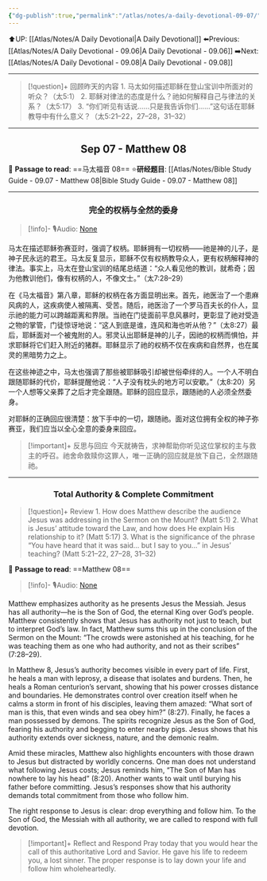```yaml
---
{"dg-publish":true,"permalink":"/atlas/notes/a-daily-devotional-09-07/"}
---
```


 ⬆️UP: [[Atlas/Notes/A Daily Devotional\|A Daily Devotional]]
⬅️Previous: [[Atlas/Notes/A Daily Devotional - 09.06\|A Daily Devotional - 09.06]]
➡️Next: [[Atlas/Notes/A Daily Devotional - 09.08\|A Daily Devotional - 09.08]]

---

> [!question]+ 回顾昨天的内容
> 1.⁠ ⁠马太如何描述耶稣在登山宝训中所面对的听众？（太5:1）
2.⁠ ⁠耶稣对律法的态度是什么？祂如何解释自己与律法的关系？（太5:17）
3.⁠ ⁠“你们听见有话说……只是我告诉你们……”这句话在耶稣教导中有什么意义？（太5:21–22，27–28，31–32）

---
## <center>Sep 07 - Matthew 08</center>

📖 **Passage to read**: ==马太福音 08==
⭐**研经题目**: [[Atlas/Notes/Bible Study Guide - 09.07 - Matthew 08\|Bible Study Guide - 09.07 - Matthew 08]]

---
### <center>完全的权柄与全然的委身</center>

> [!info]- 🎙️Audio: [None]()

马太在描述耶稣弥赛亚时，强调了权柄。耶稣拥有一切权柄——祂是神的儿子，是神子民永远的君王。马太反复显示，耶稣不仅有权柄教导众人，更有权柄解释神的律法。事实上，马太在登山宝训的结尾总结道：“众人看见他的教训，就希奇；因为他教训他们，像有权柄的人，不像文士。”（太7:28–29）

在《马太福音》第八章，耶稣的权柄在各方面显明出来。首先，祂医治了一个患麻风病的人，这疾病使人被隔离、受苦。随后，祂医治了一个罗马百夫长的仆人，显示祂的能力可以跨越距离和界限。当祂在门徒面前平息风暴时，更彰显了祂对受造之物的掌管，门徒惊讶地说：“这人到底是谁，连风和海也听从他？”（太8:27）最后，耶稣面对一个被鬼附的人。邪灵认出耶稣是神的儿子，因祂的权柄而惧怕，并求耶稣将它们赶入附近的猪群。耶稣显示了祂的权柄不仅在疾病和自然界，也在属灵的黑暗势力之上。

在这些神迹之中，马太也强调了那些被耶稣吸引却被世俗牵绊的人。一个人不明白跟随耶稣的代价，耶稣提醒他说：“人子没有枕头的地方可以安歇。”（太8:20）另一个人想等父亲葬了之后才完全跟随。耶稣的回应显示，跟随祂的人必须全然委身。

对耶稣的正确回应很清楚：放下手中的一切，跟随祂。面对这位拥有全权的神子弥赛亚，我们应当以全心全意的委身来回应。

> [!important]+ 反思与回应
今天就祷告，求神帮助你听见这位掌权的主与救主的呼召。祂舍命救赎你这罪人，唯一正确的回应就是放下自己，全然跟随祂。


---
### <center>Total Authority & Complete Commitment</center>

> [!question]+ Review
> 1.⁠ ⁠How does Matthew describe the audience Jesus was addressing in the Sermon on the Mount? (Matt 5:1)
2.⁠ ⁠What is Jesus’ attitude toward the Law, and how does He explain His relationship to it? (Matt 5:17)
3.⁠ ⁠What is the significance of the phrase “You have heard that it was said… but I say to you…” in Jesus’ teaching? (Matt 5:21–22, 27–28, 31–32)

📖 **Passage to read**: ==Matthew 08==

> [!info]- 🎙️Audio: [None]()  


Matthew emphasizes authority as he presents Jesus the Messiah. Jesus has all authority—he is the Son of God, the eternal King over God’s people. Matthew consistently shows that Jesus has authority not just to teach, but to interpret God’s law. In fact, Matthew sums this up in the conclusion of the Sermon on the Mount: “The crowds were astonished at his teaching, for he was teaching them as one who had authority, and not as their scribes” (7:28–29).

In Matthew 8, Jesus’s authority becomes visible in every part of life. First, he heals a man with leprosy, a disease that isolates and burdens. Then, he heals a Roman centurion’s servant, showing that his power crosses distance and boundaries. He demonstrates control over creation itself when he calms a storm in front of his disciples, leaving them amazed: “What sort of man is this, that even winds and sea obey him?” (8:27). Finally, he faces a man possessed by demons. The spirits recognize Jesus as the Son of God, fearing his authority and begging to enter nearby pigs. Jesus shows that his authority extends over sickness, nature, and the demonic realm.

Amid these miracles, Matthew also highlights encounters with those drawn to Jesus but distracted by worldly concerns. One man does not understand what following Jesus costs; Jesus reminds him, “The Son of Man has nowhere to lay his head” (8:20). Another wants to wait until burying his father before committing. Jesus’s responses show that his authority demands total commitment from those who follow him.

The right response to Jesus is clear: drop everything and follow him. To the Son of God, the Messiah with all authority, we are called to respond with full devotion.

> [!important]+ Reflect and Respond
Pray today that you would hear the call of this authoritative Lord and Savior. He gave his life to redeem you, a lost sinner. The proper response is to lay down your life and follow him wholeheartedly.
